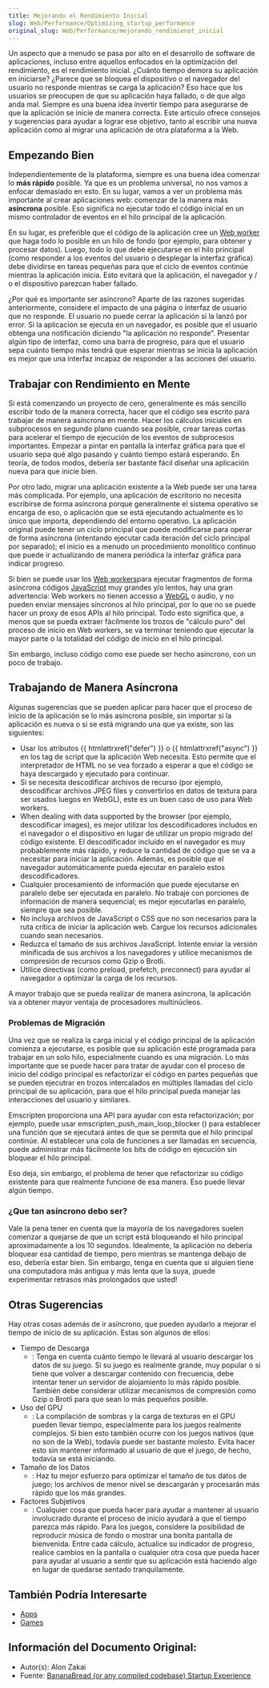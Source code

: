 ```yaml
---
title: Mejorando el Rendimiento Inicial
slug: Web/Performance/Optimizing_startup_performance
original_slug: Web/Performance/mejorando_rendimienot_inicial
---
```


Un aspecto que a menudo se pasa por alto en el desarrollo de software de aplicaciones, incluso entre aquellos enfocados en la optimización del rendimiento, es el rendimiento inicial. ¿Cuánto tiempo demora su aplicación en iniciarse? ¿Parece que se bloquea el dispositivo o el navegador del usuario no responde mientras se carga la aplicación? Eso hace que los usuarios se preocupen de que su aplicación haya fallado, o de que algo anda mal. Siempre es una buena idea invertir tiempo para asegurarse de que la aplicación se inicie de manera correcta. Este artículo ofrece consejos y sugerencias para ayudar a lograr ese objetivo, tanto al escribir una nueva aplicación como al migrar una aplicación de otra plataforma a la Web.

## Empezando Bien

Independientemente de la plataforma, siempre es una buena idea comenzar lo **más rápido** posible. Ya que es un problema universal, no nos vamos a enfocar demasiado en esto. En su lugar, vamos a ver un problema más importante al crear aplicaciones web: comenzar de la manera más **asíncrona** posible. Eso significa no ejecutar todo el código inicial en un mismo controlador de eventos en el hilo principal de la aplicación.

En su lugar, es preferible que el código de la aplicación cree un [Web worker](/es/docs/Web/Guide/Performance/Usando_web_workers) que haga todo lo posible en un hilo de fondo (por ejemplo, para obtener y procesar datos). Luego, todo lo que debe ejecutarse en el hilo principal (como responder a los eventos del usuario o desplegar la interfaz gráfica) debe dividirse en tareas pequeñas para que el ciclo de eventos continúe mientras la aplicación inicia. Esto evitará que la aplicación, el navegador y / o el dispositivo parezcan haber fallado.

¿Por qué es importante ser asíncrono? Aparte de las razones sugeridas anteriormente, considere el impacto de una página o interfaz de usuario que no responde. El usuario no puede cerrar la aplicación si la lanzó por error. Si la aplicación se ejecuta en un navegador, es posible que el usuario obtenga una notificación diciendo "la aplicación no responde". Presentar algún tipo de interfaz, como una barra de progreso, para que el usuario sepa cuánto tiempo más tendrá que esperar mientras se inicia la aplicación es mejor que una interfaz incapaz de responder a las acciones del usuario.

## Trabajar con Rendimiento en Mente

Si está comenzando un proyecto de cero, generalmente es más sencillo escribir todo de la manera correcta, hacer que el código sea escrito para trabajar de manera asíncrona en mente. Hacer los cálculos iniciales en subprocesos en segundo plano cuando sea posible, crear tareas cortas para acelerar el tiempo de ejecución de los eventos de subprocesos importantes. Empezar a pintar en pantalla la interfaz gráfica para que el usuario sepa qué algo pasando y cuánto tiempo estará esperando. En teoría, de todos modos, debería ser bastante fácil diseñar una aplicación nueva para que inicie bien.

Por otro lado, migrar una aplicación existente a la Web puede ser una tarea más complicada. Por ejemplo, una aplicación de escritorio no necesita escribirse de forma asíncrona porque generalmente el sistema operativo se encarga de eso, o aplicación que se está ejecutando actualmente es lo único que importa, dependiendo del entorno operativo. La aplicación original puede tener un ciclo principal que puede modificarse para operar de forma asíncrona (intentando ejecutar cada iteración del ciclo principal por separado); el inicio es a menudo un procedimiento monolítico continuo que puede ir actualizando de manera periódica la interfaz gráfica para indicar progreso.

Si bien se puede usar los [Web workers](/es/docs/Web/Guide/Performance/Usando_web_workers)para ejecutar fragmentos de forma asíncrona códigos [JavaScript](/es/docs/JavaScript) muy grandes y/o lentos, hay una gran advertencia: Web workers no tienen accesso a [WebGL](/es/docs/Web/API/WebGL_API) o audio, y no pueden enviar mensajes síncronos al hilo principal, por lo que no se puede hacer un proxy de esos APIs al hilo principal. Todo esto significa que, a menos que se pueda extraer fácilmente los trozos de "cálculo puro" del proceso de inicio en Web workers, se va terminar teniendo que ejecutar la mayor parte o la totalidad del código de inicio en el hilo principal.

Sin embargo, incluso código como ese puede ser hecho asíncrono, con un poco de trabajo.

## Trabajando de Manera Asíncrona

Algunas sugerencias que se pueden aplicar para hacer que el proceso de inicio de la aplicación se lo más asíncrona posible, sin importar si la aplicación es nueva o si se está migrando una que ya existe, son las siguientes:

- Usar los atributos {{ htmlattrxref("defer") }} o {{ htmlattrxref("async") }} en los tag de script que la aplicación Web necesita. Esto permite que el interpretador de HTML no se vea forzado a esperar a que el código se haya descargado y ejecutado para continuar.
- Si se necesita descodificar archivos de recurso (por ejemplo, descodificar archivos JPEG files y convertirlos en datos de textura para ser usados luegos en WebGL), este es un buen caso de uso para Web workers.
- When dealing with data supported by the browser (por ejemplo, descodificar images), es mejor utilizar los descodificadores includos en el navegador o el dispositivo en lugar de utilizar un propio migrado del código existente. El descodificador incluído en el navegador es muy probablemente más rápido, y reduce la cantidad de código que se va a necesitar para iniciar la aplicación. Además, es posible que el navegador automáticamente pueda ejecutar en paralelo estos descodificadores.
- Cualquier procesamiento de información que puede ejecutarse en paralelo debe ser ejecutada en paralelo. No trabaje con porciones de información de manera sequencial; es mejor ejecutarlas en paralelo, siempre que sea posible.
- No incluya archivos de JavaScript o CSS que no son necesarios para la ruta crítica de iniciar la aplicación web. Cargue los recursos adicionales cuando sean necesarios.
- Reduzca el tamaño de sus archivos JavaScript. Intente enviar la versión minificada de sus archivos a los navegadores y utilice mecanismos de compresión de recursos como Gzip o Brotli.
- Utilice directivas (como preload, prefetch, preconnect) para ayudar al navegador a optimizar la carga de los recursos.

A mayor trabajo que se pueda realizar de manera asíncrona, la aplicación va a obtener mayor ventaja de procesadores multinúcleos.

### Problemas de Migración

Una vez que se realiza la carga inicial y el código principal de la aplicación comienza a ejecutarse, es posible que su aplicación esté programada para trabajar en un solo hilo, especialmente cuando es una migración. Lo más importante que se puede hacer para tratar de ayudar con el proceso de inicio del código principal es refactorizar el código en partes pequeñas que se pueden ejecutrar en trozos intercalados en múltiples llamadas del ciclo principal de su aplicación, para que el hilo principal pueda manejar las interacciones del usuario y similares.

Emscripten proporciona una API para ayudar con esta refactorización; por ejemplo, puede usar emscripten_push_main_loop_blocker () para establecer una función que se ejecutará antes de que se permita que el hilo principal continúe. Al establecer una cola de funciones a ser llamadas en secuencia, puede administrar más fácilmente los bits de código en ejecución sin bloquear el hilo principal.

Eso deja, sin embargo, el problema de tener que refactorizar su código existente para que realmente funcione de esa manera. Eso puede llevar algún tiempo.

### ¿Que tan asíncrono debo ser?

Vale la pena tener en cuenta que la mayoría de los navegadores suelen comenzar a quejarse de que un script está bloqueando el hilo principal aproximadamente a los 10 segundos. Idealmente, la aplicación no debería bloquear esa cantidad de tiempo, pero mientras se mantenga debajo de eso, debería estar bien. Sin embargo, tenga en cuenta que si alguien tiene una computadora más antigua y más lenta que la suya, ¡puede experimentar retrasos más prolongados que usted!

## Otras Sugerencias

Hay otras cosas además de ir asíncrono, que pueden ayudarlo a mejorar el tiempo de inicio de su aplicación. Estas son algunos de ellos:

- Tiempo de Descarga
  - : Tenga en cuenta cuánto tiempo le llevará al usuario descargar los datos de su juego. Si su juego es realmente grande, muy popular o si tiene que volver a descargar contenido con frecuencia, debe intentar tener un servidor de alojamiento lo más rápido posible. También debe considerar utilizar mecanismos de compresión como Gzip o Brotli para que sean lo más pequeños posible.
- Uso del GPU
  - : La compilación de sombras y la carga de texturas en el GPU pueden llevar tiempo, especialmente para los juegos realmente complejos. Si bien esto también ocurre con los juegos nativos (que no son de la Web), todavía puede ser bastante molesto. Evita hacer esto sin mantener informado al usuario de que el juego, de hecho, todavía se está iniciando.
- Tamaño de los Datos
  - : Haz tu mejor esfuerzo para optimizar el tamaño de tus datos de juego; los archivos de menor nivel se descargarán y procesarán más rápido que los más grandes.
- Factores Subjetivos
  - : Cualquier cosa que pueda hacer para ayudar a mantener al usuario involucrado durante el proceso de inicio ayudará a que el tiempo parezca más rápido. Para los juegos, considere la posibilidad de reproducir música de fondo o mostrar una bonita pantalla de bienvenida. Entre cada cálculo, actualice su indicador de progreso, realice cambios en la pantalla o cualquier otra cosa que pueda hacer para ayudar al usuario a sentir que su aplicación está haciendo algo en lugar de quedarse sentado tranquilamente.

## También Podría Interesarte

- [Apps](/es/docs/Web/Progressive_web_apps)
- [Games](/es/docs/Games)

## Información del Documento Original:

- Autor(s): Alon Zakai
- Fuente: [BananaBread (or any compiled codebase) Startup Experience](http://mozakai.blogspot.com/2012/07/bananabread-or-any-compiled-codebase.html)
